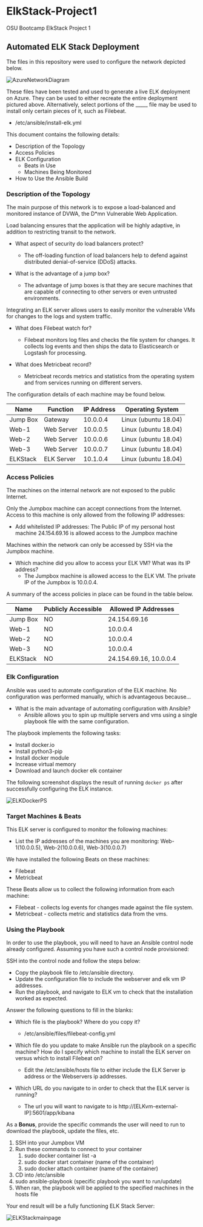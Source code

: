 # ElkStack-Project1
OSU Bootcamp ElkStack Project 1
## Automated ELK Stack Deployment

The files in this repository were used to configure the network depicted below.

![AzureNetworkDiagram](https://user-images.githubusercontent.com/95951046/145700747-0cec99fc-d500-4fe3-be6a-c204e5e01a0f.PNG)

These files have been tested and used to generate a live ELK deployment on Azure. They can be used to either recreate the entire deployment pictured above. Alternatively, select portions of the _____ file may be used to install only certain pieces of it, such as Filebeat.

  - /etc/ansible/install-elk.yml

This document contains the following details:
- Description of the Topology
- Access Policies
- ELK Configuration
  - Beats in Use
  - Machines Being Monitored
- How to Use the Ansible Build


### Description of the Topology

The main purpose of this network is to expose a load-balanced and monitored instance of DVWA, the D*mn Vulnerable Web Application.

Load balancing ensures that the application will be highly adaptive, in addition to restricting transit to the network.

- What aspect of security do load balancers protect?
  - The off-loading function of load balancers help to defend against distributed denial-of-service (DDoS) attacks.

- What is the advantage of a jump box?
  - The advantage of jump boxes is that they are secure machines that are capable of connecting to other servers or even untrusted environments. 


Integrating an ELK server allows users to easily monitor the vulnerable VMs for changes to the logs and system traffic.
- What does Filebeat watch for?
  - Filebeat monitors log files and checks the file system for changes. It collects log events and then ships the data to Elasticsearch or Logstash for processing. 

- What does Metricbeat record?
  - Metricbeat records metrics and statistics from the operating system and from services running on different servers. 


The configuration details of each machine may be found below.

| Name     | Function   | IP Address | Operating System     |
| -------- | ---------- | ---------- | -------------------- |
| Jump Box | Gateway    | 10.0.0.4   | Linux (ubuntu 18.04) |
| Web-1    | Web Server | 10.0.0.5   | Linux (ubuntu 18.04) |
| Web-2    | Web Server | 10.0.0.6   | Linux (ubuntu 18.04) |
| Web-3    | Web Server | 10.0.0.7   | Linux (ubuntu 18.04) |
| ELKStack | ELK Server | 10.1.0.4   | Linux (ubuntu 18.04) |

### Access Policies

The machines on the internal network are not exposed to the public Internet. 

Only the Jumpbox machine can accept connections from the Internet. Access to this machine is only allowed from the following IP addresses:
- Add whitelisted IP addresses: The Public IP of my personal host machine 24.154.69.16 is allowed access to the Jumpbox machine

Machines within the network can only be accessed by SSH via the Jumpbox machine.
- Which machine did you allow to access your ELK VM? What was its IP address?
  - The Jumpbox machine is allowed access to the ELK VM. The private IP of the Jumpbox is 10.0.0.4. 


A summary of the access policies in place can be found in the table below.

| Name     | Publicly Accessible | Allowed IP Addresses   |
| -------- | ------------------- | ---------------------- |
| Jump Box | NO                  | 24.154.69.16           |
| Web-1    | NO                  | 10.0.0.4               |
| Web-2    | NO                  | 10.0.0.4               |
| Web-3    | NO                  | 10.0.0.4               |
| ELKStack | NO                  | 24.154.69.16, 10.0.0.4 |

### Elk Configuration

Ansible was used to automate configuration of the ELK machine. No configuration was performed manually, which is advantageous because...
- What is the main advantage of automating configuration with Ansible?
  - Ansible allows you to spin up multiple servers and vms using a single playbook file with the same configuration. 


The playbook implements the following tasks:
- Install docker.io
- Install python3-pip
- Install docker module
- Increase virtual memory
- Download and launch docker elk container

The following screenshot displays the result of running `docker ps` after successfully configuring the ELK instance.

![ELKDockerPS](https://user-images.githubusercontent.com/95951046/145701321-fc5321fb-23ee-4841-820c-05d474a9752f.PNG)

### Target Machines & Beats
This ELK server is configured to monitor the following machines:
- List the IP addresses of the machines you are monitoring: Web-1(10.0.0.5), Web-2(10.0.0.6), Web-3(10.0.0.7)

We have installed the following Beats on these machines:
- Filebeat
- Metricbeat

These Beats allow us to collect the following information from each machine:
- Filebeat - collects log events for changes made against the file system.
- Metricbeat - collects metric and statistics data from the vms.

### Using the Playbook
In order to use the playbook, you will need to have an Ansible control node already configured. Assuming you have such a control node provisioned: 

SSH into the control node and follow the steps below:
- Copy the playbook file to /etc/ansible directory.
- Update the configuration file to include the webserver and elk vm IP addresses. 
- Run the playbook, and navigate to ELK vm to check that the installation worked as expected.

Answer the following questions to fill in the blanks:
- Which file is the playbook? Where do you copy it?
  - /etc/ansible/files/filebeat-config.yml

- Which file do you update to make Ansible run the playbook on a specific machine? How do I specify which machine to install the ELK server on versus which to install Filebeat on?
  - Edit the /etc/ansible/hosts file to either include the ELK Server ip address or the Webservers ip addresses.

- Which URL do you navigate to in order to check that the ELK server is running?
  - The url you will want to navigate to is http://[ELKvm-external-IP]:5601/app/kibana


As a **Bonus**, provide the specific commands the user will need to run to download the playbook, update the files, etc.

1. SSH into your Jumpbox VM
2. Run these commands to connect to your container
   1. sudo docker container list -a
   2. sudo docker start container (name of the container)
   3. sudo docker attach container (name of the container)
3. CD into /etc/ansible
4. sudo ansible-playbook (specific playbook you want to run/update)
5. When ran, the playbook will be applied to the specified machines in the hosts file

Your end result will be a fully functioning ELK Stack Server:

![ELKStackmainpage](https://user-images.githubusercontent.com/95951046/145701338-c8ffcd1d-9ccd-4bae-8b73-b041c0d76019.PNG)


